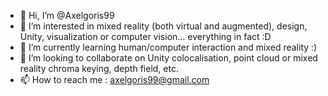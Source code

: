 - 👋 Hi, I’m @Axelgoris99
- 👀 I’m interested in mixed reality (both virtual and augmented), design, Unity, visualization or computer vision... everything in fact :D
- 🌱 I’m currently learning human/computer interaction and mixed reality :)
- 💞️ I’m looking to collaborate on Unity colocalisation, point cloud or mixed reality chroma keying, depth field, etc.
- 📫 How to reach me : axelgoris99@gmail.com

<!---
Axelgoris99/Axelgoris99 is a ✨ special ✨ repository because its `README.md` (this file) appears on your GitHub profile.
You can click the Preview link to take a look at your changes.
--->

